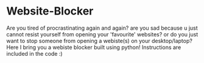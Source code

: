 # Website-Blocker
Are you tired of procrastinating again and again?
are you sad because u just cannot resist yourself from opening your 'favourite' websites?
or do you just want to stop someone from opening a webiste(s) on your desktop/laptop?
Here I bring you a webiste blocker built using python! Instructions are included in the code :)

